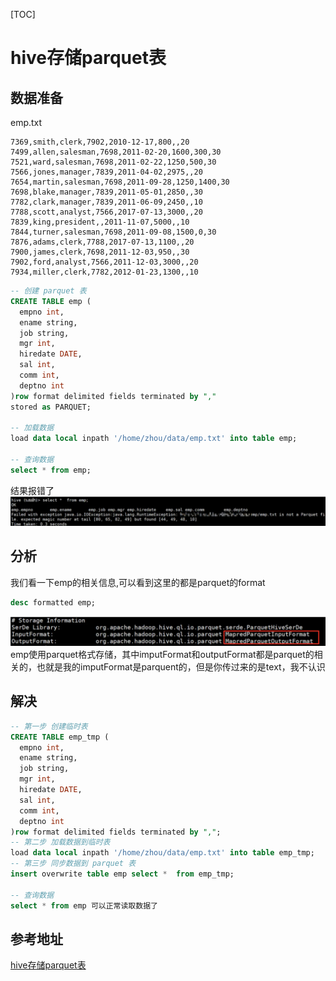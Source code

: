 [TOC]
# hive存储parquet表
## 数据准备
emp.txt
```
7369,smith,clerk,7902,2010-12-17,800,,20
7499,allen,salesman,7698,2011-02-20,1600,300,30
7521,ward,salesman,7698,2011-02-22,1250,500,30
7566,jones,manager,7839,2011-04-02,2975,,20
7654,martin,salesman,7698,2011-09-28,1250,1400,30
7698,blake,manager,7839,2011-05-01,2850,,30
7782,clark,manager,7839,2011-06-09,2450,,10
7788,scott,analyst,7566,2017-07-13,3000,,20
7839,king,president,,2011-11-07,5000,,10
7844,turner,salesman,7698,2011-09-08,1500,0,30
7876,adams,clerk,7788,2017-07-13,1100,,20
7900,james,clerk,7698,2011-12-03,950,,30
7902,ford,analyst,7566,2011-12-03,3000,,20
7934,miller,clerk,7782,2012-01-23,1300,,10
```

```sql
-- 创建 parquet 表
CREATE TABLE emp (
  empno int,
  ename string,
  job string,
  mgr int,
  hiredate DATE,
  sal int,
  comm int,
  deptno int
)row format delimited fields terminated by ","
stored as PARQUET;

-- 加载数据
load data local inpath '/home/zhou/data/emp.txt' into table emp;

-- 查询数据
select * from emp;
```

结果报错了
![Snipaste_2022-04-11_23-39-58.jpg](./image/Snipaste_2022-04-11_23-39-58.jpg)

## 分析
我们看一下emp的相关信息,可以看到这里的都是parquet的format
```sql
desc formatted emp;
```
![Snipaste_2022-04-11_23-40-12.jpg](./image/Snipaste_2022-04-11_23-40-12.jpg)
emp使用parquet格式存储，其中imputFormat和outputFormat都是parquet的相关的，也就是我的imputFormat是parquent的，但是你传过来的是text，我不认识

## 解决
```sql
-- 第一步 创建临时表
CREATE TABLE emp_tmp (
  empno int,
  ename string,
  job string,
  mgr int,
  hiredate DATE,
  sal int,
  comm int,
  deptno int
)row format delimited fields terminated by ",";
-- 第二步 加载数据到临时表
load data local inpath '/home/zhou/data/emp.txt' into table emp_tmp;
-- 第三步 同步数据到 parquet 表
insert overwrite table emp select *  from emp_tmp;

-- 查询数据
select * from emp 可以正常读取数据了
```

## 参考地址
[hive存储parquet表](https://www.jianshu.com/p/20a15edee7a0)


